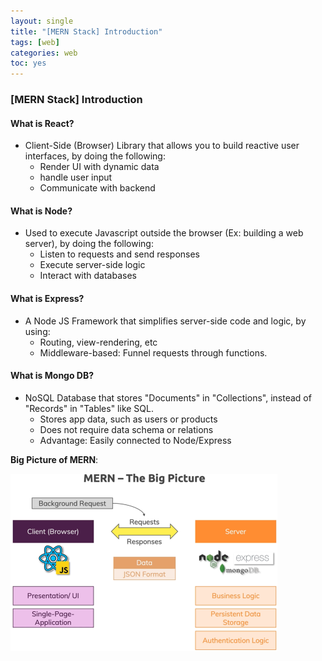 ```yaml
---
layout: single
title: "[MERN Stack] Introduction"
tags: [web]
categories: web
toc: yes
---
```


### [MERN Stack] Introduction

#### What is React?

- Client-Side (Browser) Library that allows you to build reactive user interfaces, by doing the following:
  - Render UI with dynamic data
  - handle user input
  - Communicate with backend

#### What is Node?

- Used to execute Javascript outside the browser (Ex: building a web server), by doing the following:
  - Listen to requests and send responses
  - Execute server-side logic
  - Interact with databases

#### What is Express?

- A Node JS Framework that simplifies server-side code and logic, by using:
  - Routing, view-rendering, etc
  - Middleware-based: Funnel requests through functions.

#### What is Mongo DB?

- NoSQL Database that stores "Documents" in "Collections", instead of "Records" in "Tables" like SQL.
  - Stores app data, such as users or products
  - Does not require data schema or relations
  - Advantage: Easily connected to Node/Express



**Big Picture of MERN**:

<img src="../images/2022-06-21-mern-stack-intro/image-20220622001544292.png" alt="image-20220622001544292" style="zoom: 50%;" />
